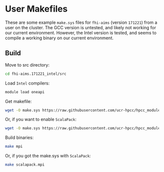 # User Makefiles

These are some example `make.sys` files for `fhi-aims` (version `171221`) from a user on the cluster.
The GCC version is untested, and likely not working for our current environment.
However, the Intel version is tested, and seems to compile a working binary on our current environment.

## Build

Move to src directory:

```bash
cd fhi-aims.171221_intel/src
```

Load `Intel` compilers:

```bash
module load oneapi
```

Get makefile:

```bash
wget -O make.sys https://raw.githubusercontent.com/ucr-hpcc/hpcc_modules/main/fhi-aims/171221/make.sys_intel
```

Or, if you want to enable `ScalaPack`:

```bash
wget -O make.sys https://raw.githubusercontent.com/ucr-hpcc/hpcc_modules/main/fhi-aims/171221/make.sys_intel_scalapack
```

Build binaries:

```bash
make mpi
```

Or, if you got the make.sys with `ScalaPack`:

```bash
make scalapack.mpi
```
